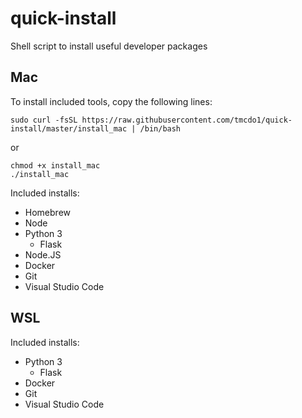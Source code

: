 # quick-install
Shell script to install useful developer packages

## Mac
To install included tools, copy the following lines:
```
sudo curl -fsSL https://raw.githubusercontent.com/tmcdo1/quick-install/master/install_mac | /bin/bash
```
or
```
chmod +x install_mac
./install_mac
```

Included installs:
- Homebrew
- Node
- Python 3
  - Flask
- Node.JS
- Docker
- Git
- Visual Studio Code

## WSL
Included installs:
- Python 3
  - Flask
- Docker
- Git
- Visual Studio Code